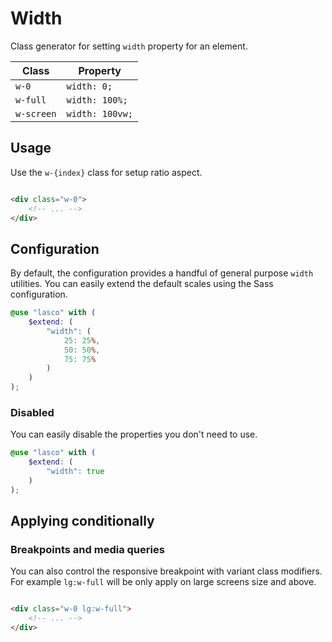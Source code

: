 # Width

Class generator for setting `width` property for an element.

| Class      | Property        |
|------------|-----------------|
| `w-0`      | `width: 0;`     |
| `w-full`   | `width: 100%;`  |
| `w-screen` | `width: 100vw;` |

## Usage

Use the `w-{index}` class for setup ratio aspect.

```html

<div class="w-0">
    <!-- ... -->
</div>
```

## Configuration

By default, the configuration provides a handful of general purpose `width` utilities. You can easily extend the default
scales using the Sass configuration.

```scss
@use "lasco" with (
    $extend: (
        "width": (
            25: 25%,
            50: 50%,
            75: 75%
        )
    )
);
```

### Disabled

You can easily disable the properties you don't need to use.

```scss
@use "lasco" with (
    $extend: (
        "width": true
    )
);
```

## Applying conditionally

### Breakpoints and media queries

You can also control the responsive breakpoint with variant class modifiers. For example `lg:w-full` will be only apply
on large screens size and above.

```html

<div class="w-0 lg:w-full">
    <!-- ... -->
</div>
```
